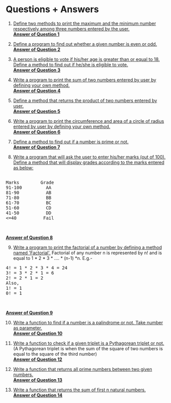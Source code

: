 # Questions + Answers
1. [Define two methods to print the maximum and the minimum number respectively among three numbers entered by the user.](https://www.java67.com/2019/05/how-to-find-largest-and-smallest-of-three-numbers-in-java.html)<br />
**[Answer of Question 1](https://github.com/RohanSahana/KK_DSA_Java_Bootcamp/blob/main/Assignments/04_Functions/Solutions/Ans_1.java)**

2. [Define a program to find out whether a given number is even or odd.](https://www.geeksforgeeks.org/java-program-to-check-if-a-given-integer-is-odd-or-even/)<br />
**[Answer of Question 2](https://github.com/RohanSahana/KK_DSA_Java_Bootcamp/blob/main/Assignments/04_Functions/Solutions/Ans_2.java)**

3. [A person is eligible to vote if his/her age is greater than or equal to 18. Define a method to find out if he/she is eligible to vote.](https://www.efaculty.in/java-programs/voting-age-program-in-java/)<br />
**[Answer of Question 3](https://github.com/RohanSahana/KK_DSA_Java_Bootcamp/blob/main/Assignments/04_Functions/Solutions/Ans_3.java)**

4. [Write a program to print the sum of two numbers entered by user by defining your own method.](https://code4coding.com/addition-of-two-numbers-in-java-using-method/)<br />
**[Answer of Question 4](https://github.com/RohanSahana/KK_DSA_Java_Bootcamp/blob/main/Assignments/04_Functions/Solutions/Ans_4.java)**

5. [Define a method that returns the product of two numbers entered by user.](https://code4coding.com/java-program-to-multiply-two-numbers-using-method/)<br />
**[Answer of Question 5](https://github.com/RohanSahana/KK_DSA_Java_Bootcamp/blob/main/Assignments/04_Functions/Solutions/Ans_5.java)**

6. [Write a program to print the circumference and area of a circle of radius entered by user by defining your own method.](https://beginnersbook.com/2014/01/java-program-to-calculate-area-and-circumference-of-circle/)<br />
**[Answer of Question 6](https://github.com/RohanSahana/KK_DSA_Java_Bootcamp/blob/main/Assignments/04_Functions/Solutions/Ans_6.java)**

7. [Define a method to find out if a number is prime or not.](https://www.geeksforgeeks.org/java-program-to-check-if-a-number-is-prime-or-not/)<br />
**[Answer of Question 7](https://github.com/RohanSahana/KK_DSA_Java_Bootcamp/blob/main/Assignments/04_Functions/Solutions/Ans_7.java)**

8. [Write a program that will ask the user to enter his/her marks (out of 100). Define a method that will display grades according to the marks entered as below:](https://www.techcrashcourse.com/2017/02/java-program-to-calculate-grade-of-students.html) <br/>
<pre> 
Marks        Grade 
91-100         AA 
81-90          AB 
71-80          BB 
61-70          BC 
51-60          CD 
41-50          DD 
<=40          Fail 
</pre><br />
**[Answer of Question 8](https://github.com/RohanSahana/KK_DSA_Java_Bootcamp/blob/main/Assignments/04_Functions/Solutions/Ans_8.java)**

9. [Write a program to print the factorial of a number by defining a method named 'Factorial'.](https://www.javatpoint.com/factorial-program-in-java)
Factorial of any number n is represented by n! and is equal to 1 * 2 * 3 * .... * (n-1) *n. E.g.- <br/>
<pre>
4! = 1 * 2 * 3 * 4 = 24 
3! = 3 * 2 * 1 = 6 
2! = 2 * 1 = 2 
Also, 
1! = 1 
0! = 1
</pre><br />
**[Answer of Question 9](https://github.com/RohanSahana/KK_DSA_Java_Bootcamp/blob/main/Assignments/04_Functions/Solutions/Ans_9.java)**

10. [Write a function to find if a number is a palindrome or not. Take number as parameter.](https://www.geeksforgeeks.org/check-if-a-number-is-palindrome/)<br />
**[Answer of Question 10](https://github.com/RohanSahana/KK_DSA_Java_Bootcamp/blob/main/Assignments/04_Functions/Solutions/Ans_10.java)**

12. [Write a function to check if a given triplet is a Pythagorean triplet or not.](https://www.geeksforgeeks.org/find-pythagorean-triplet-in-an-unsorted-array/) (A Pythagorean triplet is when the sum of the square of two numbers is equal to the square of the third number)<br />
**[Answer of Question 12](https://github.com/RohanSahana/KK_DSA_Java_Bootcamp/blob/main/Assignments/04_Functions/Solutions/Ans_12.java)**

13. [Write a function that returns all prime numbers between two given numbers.](https://www.geeksforgeeks.org/program-to-find-prime-numbers-between-given-interval/)<br />
**[Answer of Question 13](https://github.com/RohanSahana/KK_DSA_Java_Bootcamp/blob/main/Assignments/04_Functions/Solutions/Ans_13.java)**

14. [Write a function that returns the sum of first n natural numbers.](https://www.geeksforgeeks.org/program-find-sum-first-n-natural-numbers/)<br />
**[Answer of Question 14](https://github.com/RohanSahana/KK_DSA_Java_Bootcamp/blob/main/Assignments/04_Functions/Solutions/Ans_14.java)**
